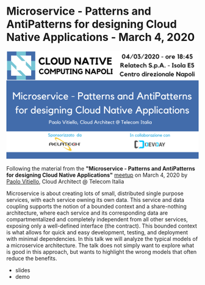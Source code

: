 # Microservice - Patterns and AntiPatterns for designing Cloud Native Applications - March 4, 2020

![Microservice - Patterns and AntiPatterns for designing Cloud Native Applications](banner.png)

Following the material from the **"Microservice - Patterns and AntiPatterns for designing Cloud Native Applications"** [meetup](https://www.meetup.com/cncfnapoli/events/268653372//) on March 4, 2020 by [Paolo Vitiello](https://twitter.com/paolovitiello), Cloud Architect @ Telecom Italia

Microservice is about creating lots of small, distributed single purpose services, with each service owning its own data. This service and data coupling supports the notion of a bounded context and a share-nothing architecture, where each service and its corresponding data are compartmentalized and completely independent from all other services, exposing only a well-defined interface (the contract). This bounded context is what allows for quick and easy development, testing, and deployment with minimal dependencies. 
In this talk we will analyze the typical models of a microservice architecture. The talk does not simply want to explore what is good in this approach, but wants to highlight the wrong models that often reduce the benefits.


* slides
* demo